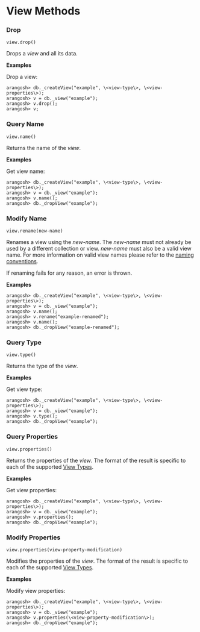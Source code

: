 View Methods
============

### Drop
<!-- arangod/V8Server/v8-views.cpp -->

`view.drop()`

Drops a *view* and all its data.

**Examples**


Drop a view:

```
arangosh> db._createView("example", \<view-type\>, \<view-properties\>);
arangosh> v = db._view("example");
arangosh> v.drop();
arangosh> v;
```

### Query Name
<!-- arangod/V8Server/v8-views.cpp -->

`view.name()`

Returns the name of the *view*.

**Examples**

Get view name:

```
arangosh> db._createView("example", \<view-type\>, \<view-properties\>);
arangosh> v = db._view("example");
arangosh> v.name();
arangosh> db._dropView("example");
```

### Modify Name
<!-- arangod/V8Server/v8-views.cpp -->

`view.rename(new-name)`

Renames a view using the *new-name*. The *new-name* must not already be used by
a different collection or view. *new-name* must also be a valid view name. For
more information on valid view names please refer to the
[naming conventions](../NamingConventions/README.md).

If renaming fails for any reason, an error is thrown.

**Examples**

```
arangosh> db._createView("example", \<view-type\>, \<view-properties\>);
arangosh> v = db._view("example");
arangosh> v.name();
arangosh> v.rename("example-renamed");
arangosh> v.name();
arangosh> db._dropView("example-renamed");
```

### Query Type
<!-- arangod/V8Server/v8-views.cpp -->

`view.type()`

Returns the type of the *view*.

**Examples**

Get view type:

```
arangosh> db._createView("example", \<view-type\>, \<view-properties\>);
arangosh> v = db._view("example");
arangosh> v.type();
arangosh> db._dropView("example");
```

### Query Properties
<!-- arangod/V8Server/v8-views.cpp -->

`view.properties()`

Returns the properties of the *view*. The format of the result is specific to
each of the supported [View Types](README.md).

**Examples**

Get view properties:

```
arangosh> db._createView("example", \<view-type\>, \<view-properties\>);
arangosh> v = db._view("example");
arangosh> v.properties();
arangosh> db._dropView("example");
```

### Modify Properties
<!-- arangod/V8Server/v8-views.cpp -->

`view.properties(view-property-modification)`

Modifies the properties of the *view*. The format of the result is specific to
each of the supported [View Types](README.md).

**Examples**

Modify view properties:

```
arangosh> db._createView("example", \<view-type\>, \<view-properties\>);
arangosh> v = db._view("example");
arangosh> v.properties(\<view-property-modification\>);
arangosh> db._dropView("example");
```
